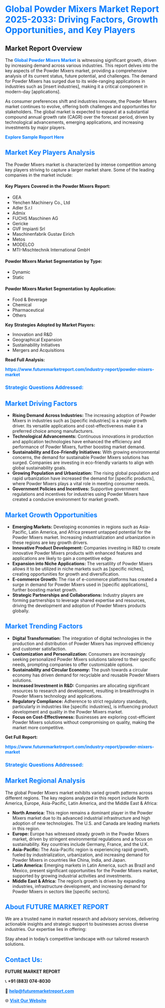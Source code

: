 <h1 style="color: #007BFF;">Global Powder Mixers Market Report 2025-2033: Driving Factors, Growth Opportunities, and Key Players</h1>

<section id="overview">
<h2>Market Report Overview</h2>
<p>The <a href="https://www.futuremarketreport.com/industry-report/powder-mixers-market" style="color: #007BFF; text-decoration: none;"><strong>Global Powder Mixers Market</strong></a> is witnessing significant growth, driven by increasing demand across various industries. This report delves into the key aspects of the Powder Mixers market, providing a comprehensive analysis of its current status, future potential, and challenges. The demand for Powder Mixers has surged due to its wide-ranging applications in industries such as [insert industries], making it a critical component in modern-day [applications].</p>
<p>As consumer preferences shift and industries innovate, the Powder Mixers market continues to evolve, offering both challenges and opportunities for stakeholders. The global market is expected to expand at a substantial compound annual growth rate (CAGR) over the forecast period, driven by technological advancements, emerging applications, and increasing investments by major players.</p>
</section>

<section id="overview">
<p><a href="https://www.futuremarketreport.com/request-sample/reportId=42593" style="color: #007BFF; text-decoration: none;"><strong>Explore Sample Report Here</strong></a></p>
</section>

<section id="key-players">
<h2 style="color: #007BFF;">Market Key Players Analysis</h2>
<p>The Powder Mixers market is characterized by intense competition among key players striving to capture a larger market share. Some of the leading companies in the market include:</p>
<h4>Key Players Covered in the Powder Mixers Report:</h4>
<ul><li>GEA</li><li>Yenchen Machinery Co., Ltd</li><li>Adler S.r.l</li><li>Admix</li><li>FUCHS Maschinen AG</li><li>Gericke</li><li>GVF Impianti Srl</li><li>Maschinenfabrik Gustav Eirich</li><li>Metos</li><li>MODELCO</li><li>MTI-Mischtechnik International GmbH</li></ul>
<h4>Powder Mixers Market Segmentation by Type:</h4>
<ul><li>Dynamic</li><li>Static</li></ul>

<h4>Powder Mixers Market Segmentation by Application:</h4>
<ul><li>Food &amp; Beverage</li><li>Chemical</li><li>Pharmaceutical</li><li>Others</li></ul>
<p><strong>Key Strategies Adopted by Market Players:</strong></p>
<ul>
<li>Innovation and R&D</li>
<li>Geographical Expansion</li>
<li>Sustainability Initiatives</li>
<li>Mergers and Acquisitions</li>
</ul>
</section>

<section>
<p><strong>Read Full Analysis: </strong></p><a href="https://www.futuremarketreport.com/industry-report/powder-mixers-market" style="color: #007BFF; text-decoration: none;"><strong>https://www.futuremarketreport.com/industry-report/powder-mixers-market</strong></a>
<h3 style="color: #007BFF;">Strategic Questions Addressed:</h3>
</section>

<section id="driving-factors">
<h2 style="color: #007BFF;">Market Driving Factors</h2>
<ul>
<li><strong>Rising Demand Across Industries:</strong> The increasing adoption of Powder Mixers in industries such as [specific industries] is a major growth driver. Its versatile applications and cost-effectiveness make it a preferred choice among manufacturers.</li>
<li><strong>Technological Advancements:</strong> Continuous innovations in production and application technologies have enhanced the efficiency and performance of Powder Mixers, further boosting market demand.</li>
<li><strong>Sustainability and Eco-Friendly Initiatives:</strong> With growing environmental concerns, the demand for sustainable Powder Mixers solutions has surged. Companies are investing in eco-friendly variants to align with global sustainability goals.</li>
<li><strong>Growing Population and Urbanization:</strong> The rising global population and rapid urbanization have increased the demand for [specific products], where Powder Mixers plays a vital role in meeting consumer needs.</li>
<li><strong>Government Policies and Incentives:</strong> Supportive government regulations and incentives for industries using Powder Mixers have created a conducive environment for market growth.</li>
</ul>
</section>

<section id="growth-opportunities">
<h2 style="color: #007BFF;">Market Growth Opportunities</h2>
<ul>
<li><strong>Emerging Markets:</strong> Developing economies in regions such as Asia-Pacific, Latin America, and Africa present untapped potential for the Powder Mixers market. Increasing industrialization and urbanization in these regions are key growth drivers.</li>
<li><strong>Innovative Product Development:</strong> Companies investing in R&D to create innovative Powder Mixers products with enhanced features and applications are likely to gain a competitive edge.</li>
<li><strong>Expansion into Niche Applications:</strong> The versatility of Powder Mixers allows it to be utilized in niche markets such as [specific niches], creating opportunities for growth and diversification.</li>
<li><strong>E-commerce Growth:</strong> The rise of e-commerce platforms has created a surge in demand for Powder Mixers used in [specific applications], further boosting market growth.</li>
<li><strong>Strategic Partnerships and Collaborations:</strong> Industry players are forming partnerships to leverage shared expertise and resources, driving the development and adoption of Powder Mixers products globally.</li>
</ul>
</section>

<section id="trending-factors">
<h2 style="color: #007BFF;">Market Trending Factors</h2>
<ul>
<li><strong>Digital Transformation:</strong> The integration of digital technologies in the production and distribution of Powder Mixers has improved efficiency and customer satisfaction.</li>
<li><strong>Customization and Personalization:</strong> Consumers are increasingly seeking personalized Powder Mixers solutions tailored to their specific needs, prompting companies to offer customizable options.</li>
<li><strong>Sustainability and Circular Economy:</strong> The push towards a circular economy has driven demand for recyclable and reusable Powder Mixers solutions.</li>
<li><strong>Increased Investment in R&D:</strong> Companies are allocating significant resources to research and development, resulting in breakthroughs in Powder Mixers technology and applications.</li>
<li><strong>Regulatory Compliance:</strong> Adherence to strict regulatory standards, particularly in industries like [specific industries], is influencing product development and quality in the Powder Mixers market.</li>
<li><strong>Focus on Cost-Effectiveness:</strong> Businesses are exploring cost-efficient Powder Mixers solutions without compromising on quality, making the market more competitive.</li>
</ul>
</section>

<section>
<p><strong>Get Full Report: </strong></p><a href="https://www.futuremarketreport.com/industry-report/powder-mixers-market" style="color: #007BFF; text-decoration: none;"><strong>https://www.futuremarketreport.com/industry-report/powder-mixers-market</strong></a>
<h3 style="color: #007BFF;">Strategic Questions Addressed:</h3>
</section>


<section id="regional-analysis">
<h2 style="color: #007BFF;">Market Regional Analysis</h2>
<p>The global Powder Mixers market exhibits varied growth patterns across different regions. The key regions analyzed in this report include North America, Europe, Asia-Pacific, Latin America, and the Middle East & Africa:</p>
<ul>
<li><strong>North America:</strong> This region remains a dominant player in the Powder Mixers market due to its advanced industrial infrastructure and high adoption of new technologies. The U.S. and Canada are leading markets in this region.</li>
<li><strong>Europe:</strong> Europe has witnessed steady growth in the Powder Mixers market, driven by stringent environmental regulations and a focus on sustainability. Key countries include Germany, France, and the U.K.</li>
<li><strong>Asia-Pacific:</strong> The Asia-Pacific region is experiencing rapid growth, fueled by industrialization, urbanization, and increasing demand for Powder Mixers in countries like China, India, and Japan.</li>
<li><strong>Latin America:</strong> Emerging markets in Latin America, such as Brazil and Mexico, present significant opportunities for the Powder Mixers market, supported by growing industrial activities and investments.</li>
<li><strong>Middle East & Africa:</strong> The region’s growth is driven by expanding industries, infrastructure development, and increasing demand for Powder Mixers in sectors like [specific sectors].</li>
</ul>
</section>

<footer>
<h2 style="color: #007BFF;">About FUTURE MARKET REPORT</h2>
<p>We are a trusted name in market research and advisory services, delivering actionable insights and strategic support to businesses across diverse industries. Our expertise lies in offering:</p>

<p>Stay ahead in today’s competitive landscape with our tailored research solutions.</p>

<h2 style="color: #007BFF;">Contact Us:</h2>
<p><strong>FUTURE MARKET REPORT</strong></p>
<p>📞 <strong>+91 (883) 074-8030</strong></p>
<p>📧 <strong><a href="mailto:help@futuremarketreport.com" style="color: #007BFF;">help@futuremarketreport.com</a></strong></p>
<p>🌐 <strong><a href="https://www.futuremarketreport.com/" style="color: #007BFF;">Visit Our Website</a></strong></p>
</footer>